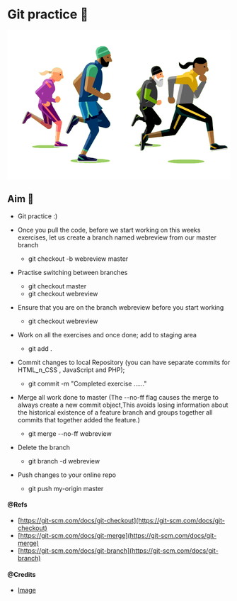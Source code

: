 # Git practice 🙌

<img src='../resources/images/practise.gif' alt="recap">

## Aim 🏹

- Git practice :)

- Once you pull the code, before we start working on this weeks exercises, let us create a branch named webreview from our master branch
  - git checkout -b webreview master
- Practise switching between branches
  - git checkout master
  - git checkout webreview
- Ensure that you are on the branch webreview before you start working
  - git checkout webreview
- Work on all the exercises and once done; add to staging area
  - git add .
- Commit changes to local Repository (you can have separate commits for HTML_n_CSS , JavaScript and PHP);
  - git commit -m "Completed exercise ......"
- Merge all work done to master (The --no-ff flag causes the merge to always create a new commit object,This avoids losing information about the historical existence of a feature branch and groups together all commits that together added the feature.)
  - git merge --no-ff webreview
- Delete the branch
  - git branch -d webreview
- Push changes to your online repo
  - git push my-origin master

#### @Refs
- [https://git-scm.com/docs/git-checkout](https://git-scm.com/docs/git-checkout)
- [https://git-scm.com/docs/git-merge](https://git-scm.com/docs/git-merge)
- [https://git-scm.com/docs/git-branch](https://git-scm.com/docs/git-branch)

#### @Credits
- [Image](https://www.nytimes.com/)
